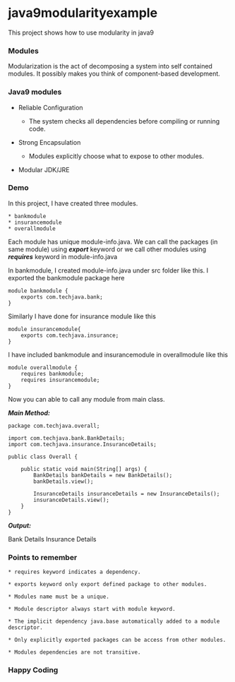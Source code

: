 # java9modularityexample
This project shows how to use modularity in java9

### Modules ###
Modularization is the act of decomposing a system into self contained modules. 
It possibly makes you think of component-based development.

### Java9 modules ###

* Reliable Configuration
  
    - The system checks all dependencies before compiling or running code.
    
* Strong Encapsulation 

    - Modules explicitly choose what to expose to other modules.
    
* Modular JDK/JRE

### Demo ###

In this project, I have created three modules.

    * bankmodule
    * insurancemodule
    * overallmodule
    
Each module has unique module-info.java. We can call the packages (in same module) using **_export_** keyword or we call other modules using **_requires_** keyword in module-info.java

In bankmodule, I created module-info.java under src folder like this.
I exported the bankmodule package here

```
module bankmodule {
    exports com.techjava.bank;
}

```
Similarly I have done for insurance module like this

```
module insurancemodule{
    exports com.techjava.insurance;
}

```
I have included bankmodule and insurancemodule in overallmodule like this

```
module overallmodule {
    requires bankmodule;
    requires insurancemodule;
}

```
Now you can able to call any module from main class.

**_Main Method:_**

```
package com.techjava.overall;

import com.techjava.bank.BankDetails;
import com.techjava.insurance.InsuranceDetails;

public class Overall {

    public static void main(String[] args) {
        BankDetails bankDetails = new BankDetails();
        bankDetails.view();

        InsuranceDetails insuranceDetails = new InsuranceDetails();
        insuranceDetails.view();
    }
}

```
**_Output:_**
    
Bank Details
Insurance Details

### Points to remember ###

    * requires keyword indicates a dependency.
    
    * exports keyword only export defined package to other modules. 
    
    * Modules name must be a unique.
    
    * Module descriptor always start with module keyword.
    
    * The implicit dependency java.base automatically added to a module descriptor. 
    
    * Only explicitly exported packages can be access from other modules.
    
    * Modules dependencies are not transitive.


### Happy Coding ###


